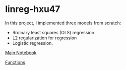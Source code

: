 # linreg-hxu47

In this project, I implemented three models from scratch:
- Rrdinary least squares (OLS) regression
- L2 regularization for regression
- Logistic regression.

[Main Notebook](https://github.com/hxu47/linear-regression/blob/master/Regression.ipynb)

[Functions](https://github.com/hxu47/linear-regression/blob/master/linreg.py)
